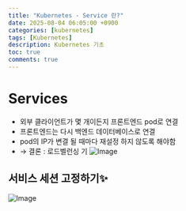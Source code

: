 ```yaml
---
title: "Kubernetes - Service 란?"
date: 2025-08-04 06:05:00 +0900
categories: [kubernetes]
tags: [Kubernetes]
description: Kubernetes 기초
toc: true
comments: true
---
```


# Services

-  외부 클라이언트가 몇 개이든지 프론트엔드 pod로 연결
- 프론트엔드는 다시 백엔드 데이터베이스로 연결
- pod의 IP가 변결 될 때마다 재설정 하지 않도록 해야함
- → 결론 : 로드벨런싱 기
![Image](https://prod-files-secure.s3.us-west-2.amazonaws.com/e6db513d-ec54-40ff-aa74-2487b0bcfe15/9fcd1a32-c9d7-4113-a3f6-39e112bc3ed8/Untitled.png?X-Amz-Algorithm=AWS4-HMAC-SHA256&X-Amz-Content-Sha256=UNSIGNED-PAYLOAD&X-Amz-Credential=ASIAZI2LB4665WO4B5MN%2F20250805%2Fus-west-2%2Fs3%2Faws4_request&X-Amz-Date=20250805T061028Z&X-Amz-Expires=3600&X-Amz-Security-Token=IQoJb3JpZ2luX2VjEB4aCXVzLXdlc3QtMiJHMEUCIQCV8YQdPeH2n0IW1xhF7bmASi%2FM2OGjjuVQPSgWgKSVegIgWMYDzWDcTXOcefMyNeC4wR9Jrj%2FEI%2BWAhmSbxuHyEyUq%2FwMIVxAAGgw2Mzc0MjMxODM4MDUiDIWJpPoLIoy9WUk9bircAw%2FlkuG222RI%2FVXU2%2F67qsC6YV71wDAQUqIyMb0cApmwh2OoY4afEUfY3suJBAG649vMyRtnE%2B0scQwmbN6YrK%2BNOhU3N9am7MdzszXxHdRI2kQKakDVJb8Upi9evzx26IcTwzSiCanYSbjwpI0rJjOXFNxo9BK8H9aQCJgPrgnCN1ELVSso6aoCL44gFJM5kcVZf1PIJut%2FrApIe3OcTv%2FgwqXO2FZqWLDUaC%2F89THIDyr7Nm%2FKiWslkjjOeUZ%2BMphIo10qKGwR5RtfXVp9nLuEEwMcM97bCXarTrHzjP9%2F3i4nZWuJ%2FgrT9dQntS7ooSERJgsm%2FjX%2F1NtbtLz728Ve5Dt9kTjM9qRvoifcMTv%2FiXd7pyKKSFCLu%2FjHP7JIH6LCWp4uvlrkVWqjhI5bK4i6ieSNoFyR9Cl%2FH6EDiGFMYYSLr6lYJpIdKeINr4fWNnTz8oj0a2IRQtarkNpyDS8wltzRXzRlCQCAnvZuVCbSi4geTkTpD8cDJDjAbR6uNxzcFwgI%2FyJokW1MGn4cP3d90Og3PObmNJUrOsa51heyuCjI0CU%2BDu7yisv%2BPOqOmZVnD5FEknuJxYkTZFM28IokCN9afUQcv26B3VrwuF9JbHjoo1q6GakYaESWMJWzxsQGOqUBQ9NztjjiQU8SfKmaQylSthN7hJz%2Bcb2tANnFUcQOJSDad%2Fv9%2Btwe9q%2Ftg70Q0x9NweLFzJYsWwhY7oRAp0to1txfvOLE%2B6OSy%2B1j%2B8DRPogMb8NTCttYHBgUgG19qdJsmn%2B%2BGajeHV5sest%2FDUWGkXrJ56Ae7csv9guF7hoSCosHs87rzjF79zUEtbdWFKAYdyDIWkay3IJ%2F5ecLzznizb8TWZoD&X-Amz-Signature=76538dee3b4286c2b6349a192f0d46a94283ee167396728f19a415bc4b62ac06&X-Amz-SignedHeaders=host&x-amz-checksum-mode=ENABLED&x-id=GetObject)

## 서비스 세션 고정하기✨

![Image](https://prod-files-secure.s3.us-west-2.amazonaws.com/e6db513d-ec54-40ff-aa74-2487b0bcfe15/3df2994b-94f2-4401-bdfd-c3392b085c5d/Untitled.png?X-Amz-Algorithm=AWS4-HMAC-SHA256&X-Amz-Content-Sha256=UNSIGNED-PAYLOAD&X-Amz-Credential=ASIAZI2LB4665WO4B5MN%2F20250805%2Fus-west-2%2Fs3%2Faws4_request&X-Amz-Date=20250805T061028Z&X-Amz-Expires=3600&X-Amz-Security-Token=IQoJb3JpZ2luX2VjEB4aCXVzLXdlc3QtMiJHMEUCIQCV8YQdPeH2n0IW1xhF7bmASi%2FM2OGjjuVQPSgWgKSVegIgWMYDzWDcTXOcefMyNeC4wR9Jrj%2FEI%2BWAhmSbxuHyEyUq%2FwMIVxAAGgw2Mzc0MjMxODM4MDUiDIWJpPoLIoy9WUk9bircAw%2FlkuG222RI%2FVXU2%2F67qsC6YV71wDAQUqIyMb0cApmwh2OoY4afEUfY3suJBAG649vMyRtnE%2B0scQwmbN6YrK%2BNOhU3N9am7MdzszXxHdRI2kQKakDVJb8Upi9evzx26IcTwzSiCanYSbjwpI0rJjOXFNxo9BK8H9aQCJgPrgnCN1ELVSso6aoCL44gFJM5kcVZf1PIJut%2FrApIe3OcTv%2FgwqXO2FZqWLDUaC%2F89THIDyr7Nm%2FKiWslkjjOeUZ%2BMphIo10qKGwR5RtfXVp9nLuEEwMcM97bCXarTrHzjP9%2F3i4nZWuJ%2FgrT9dQntS7ooSERJgsm%2FjX%2F1NtbtLz728Ve5Dt9kTjM9qRvoifcMTv%2FiXd7pyKKSFCLu%2FjHP7JIH6LCWp4uvlrkVWqjhI5bK4i6ieSNoFyR9Cl%2FH6EDiGFMYYSLr6lYJpIdKeINr4fWNnTz8oj0a2IRQtarkNpyDS8wltzRXzRlCQCAnvZuVCbSi4geTkTpD8cDJDjAbR6uNxzcFwgI%2FyJokW1MGn4cP3d90Og3PObmNJUrOsa51heyuCjI0CU%2BDu7yisv%2BPOqOmZVnD5FEknuJxYkTZFM28IokCN9afUQcv26B3VrwuF9JbHjoo1q6GakYaESWMJWzxsQGOqUBQ9NztjjiQU8SfKmaQylSthN7hJz%2Bcb2tANnFUcQOJSDad%2Fv9%2Btwe9q%2Ftg70Q0x9NweLFzJYsWwhY7oRAp0to1txfvOLE%2B6OSy%2B1j%2B8DRPogMb8NTCttYHBgUgG19qdJsmn%2B%2BGajeHV5sest%2FDUWGkXrJ56Ae7csv9guF7hoSCosHs87rzjF79zUEtbdWFKAYdyDIWkay3IJ%2F5ecLzznizb8TWZoD&X-Amz-Signature=8c9b5485dd904022a31f46fe4286ed5453a3c285d33f15fdb2fe48799a81762d&X-Amz-SignedHeaders=host&x-amz-checksum-mode=ENABLED&x-id=GetObject)


